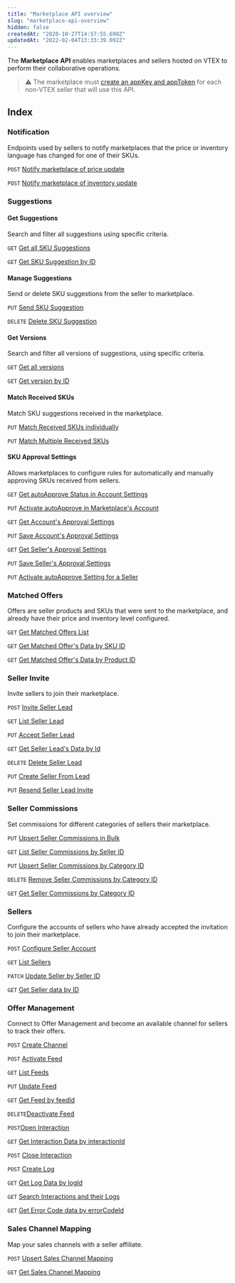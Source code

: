 ```yaml
---
title: "Marketplace API overview"
slug: "marketplace-api-overview"
hidden: false
createdAt: "2020-10-27T14:57:55.698Z"
updatedAt: "2022-02-04T13:33:39.092Z"
---
```


The **Marketplace API** enables marketplaces and sellers hosted on VTEX to perform their collaborative operations.  

>⚠️ The marketplace must [create an appKey and appToken](https://developers.vtex.com/docs/guides/getting-started-authentication) for each non-VTEX seller that will use this API.

## Index

### Notification

Endpoints used by sellers to notify marketplaces that the price or inventory language has changed for one of their SKUs.

`POST` [Notify marketplace of price update](https://developers.vtex.com/docs/api-reference/marketplace-apis#post-/notificator/-sellerId-/changenotification/-skuId-/price)

`POST` [Notify marketplace of inventory update](https://developers.vtex.com/docs/api-reference/marketplace-apis#post-/notificator/-sellerId-/changenotification/-skuId-/inventory)

### Suggestions

#### Get Suggestions

Search and filter all suggestions using specific criteria.

`GET` [Get all SKU Suggestions](https://developers.vtex.com/docs/api-reference/marketplace-apis-suggestions#get-/suggestions)

`GET` [Get SKU Suggestion by ID](https://developers.vtex.com/docs/api-reference/marketplace-apis-suggestions#get-/suggestions/-sellerId-/-sellerSkuId-)

#### Manage Suggestions

Send or delete SKU suggestions from the seller to marketplace.

`PUT` [Send SKU Suggestion](https://developers.vtex.com/docs/api-reference/marketplace-apis-suggestions#put-/suggestions/-sellerId-/-sellerSkuId-)

`DELETE` [Delete SKU Suggestion](https://developers.vtex.com/docs/api-reference/marketplace-apis-suggestions#delete-/suggestions/-sellerId-/-sellerSkuId-)

#### Get Versions

Search and filter all versions of suggestions, using specific criteria.

`GET` [Get all versions](https://developers.vtex.com/docs/api-reference/marketplace-apis-suggestions#get-/suggestions/-sellerId-/-sellerskuid-/versions)

`GET` [Get version by ID](https://developers.vtex.com/docs/api-reference/marketplace-apis-suggestions#get-/suggestions/-sellerId-/-sellerskuid-/versions/-version-)

#### Match Received SKUs

Match SKU suggestions received in the marketplace.

`PUT` [Match Received SKUs individually](https://developers.vtex.com/docs/api-reference/marketplace-apis-suggestions#put-/suggestions/-sellerId-/-sellerskuid-/versions/-version-/matches/-matchid-)

`PUT` [Match Multiple Received SKUs](https://developers.vtex.com/docs/api-reference/marketplace-apis-suggestions#put-/suggestions/matches/action/-actionName-)

#### SKU Approval Settings

Allows marketplaces to configure rules for automatically and manually approving SKUs received from sellers.

`GET` [Get autoApprove Status in Account Settings](https://developers.vtex.com/docs/api-reference/marketplace-apis-suggestions#get-/suggestions/configuration/autoapproval/toggle)

`PUT` [Activate autoApprove in Marketplace's Account](https://developers.vtex.com/docs/api-reference/marketplace-apis-suggestions#put-/suggestions/configuration/autoapproval/toggle)

`GET` [Get Account's Approval Settings](https://developers.vtex.com/docs/api-reference/marketplace-apis-suggestions#get-/suggestions/configuration)

`PUT` [Save Account's Approval Settings](https://developers.vtex.com/docs/api-reference/marketplace-apis-suggestions#put-/suggestions/configuration)

`GET` [Get Seller's Approval Settings](https://developers.vtex.com/docs/api-reference/marketplace-apis-suggestions#get-/suggestions/configuration/seller/-sellerId-)

`PUT` [Save Seller's Approval Settings](https://developers.vtex.com/docs/api-reference/marketplace-apis-suggestions#put-/suggestions/configuration/seller/-sellerId-)

`PUT` [Activate autoApprove Setting for a Seller](https://developers.vtex.com/docs/api-reference/marketplace-apis-suggestions#put-/suggestions/configuration/autoapproval/toggle/seller/-sellerId-)

### Matched Offers

Offers are seller products and SKUs that were sent to the marketplace, and already have their price and inventory level configured.

`GET` [Get Matched Offers List](https://developers.vtex.com/docs/api-reference/marketplace-apis#get-/offer-manager/pvt/offers)

`GET` [Get Matched Offer's Data by SKU ID](https://developers.vtex.com/docs/api-reference/marketplace-apis#get-/offer-manager/pvt/product/-productId-/sku/-skuId-)

`GET` [Get Matched Offer's Data by Product ID](https://developers.vtex.com/docs/api-reference/marketplace-apis#get-/offer-manager/pvt/product/-productId-)

### Seller Invite

Invite sellers to join their marketplace.

`POST` [Invite Seller Lead](https://developers.vtex.com/docs/api-reference/marketplace-apis/#post-/seller-register/pvt/seller-leads)

`GET` [List Seller Lead](https://developers.vtex.com/docs/api-reference/marketplace-apis/#get-/seller-register/pvt/seller-leads)

`PUT` [Accept Seller Lead](https://developers.vtex.com/docs/api-reference/marketplace-apis/#put-/seller-register/pvt/seller-leads/-sellerLeadId-)

`GET` [Get Seller Lead's Data by Id](https://developers.vtex.com/docs/api-reference/marketplace-apis/#get-/seller-register/pvt/seller-leads/-sellerLeadId-)

`DELETE` [Delete Seller Lead](https://developers.vtex.com/docs/api-reference/marketplace-apis/#get-/seller-register/pvt/seller-leads/-sellerLeadId-)

`PUT` [Create Seller From Lead](https://developers.vtex.com/docs/api-reference/marketplace-apis/#put-/seller-register/pvt/seller-leads/-sellerLeadId-/seller)

`PUT` [Resend Seller Lead Invite](https://developers.vtex.com/docs/api-reference/marketplace-apis/#put-/seller-register/pvt/seller-leads/-sellerLeadId-/status)

### Seller Commissions

Set commissions for different categories of sellers their marketplace.

`PUT` [Upsert Seller Commissions in Bulk](https://developers.vtex.com/docs/api-reference/marketplace-apis/#put-/seller-register/pvt/sellers/-sellerId-/commissions/categories)

`GET` [List Seller Commissions by Seller ID](https://developers.vtex.com/docs/api-reference/marketplace-apis/#get-/seller-register/pvt/sellers/-sellerId-/commissions)

`PUT` [Upsert Seller Commissions by Category ID](https://developers.vtex.com/docs/api-reference/marketplace-apis/#put-/seller-register/pvt/sellers/-sellerId-/commissions/-categoryId-)

`DELETE` [Remove Seller Commissions by Category ID](https://developers.vtex.com/docs/api-reference/marketplace-apis/#delete-/seller-register/pvt/sellers/-sellerId-/commissions/-categoryId-)

`GET` [Get Seller Commissions by Category ID](https://developers.vtex.com/docs/api-reference/marketplace-apis/#get-/seller-register/pvt/sellers/-sellerId-/commissions/-categoryId-)

### Sellers

Configure the accounts of sellers who have already accepted the invitation to join their marketplace.

`POST` [Configure Seller Account](https://developers.vtex.com/docs/api-reference/marketplace-apis/#post-/seller-register/pvt/sellers)

`GET` [List Sellers](https://developers.vtex.com/docs/api-reference/marketplace-apis/#get-/seller-register/pvt/sellers)

`PATCH` [Update Seller by Seller ID](https://developers.vtex.com/docs/api-reference/marketplace-apis/#patch-/seller-register/pvt/sellers/-sellerId-)

`GET` [Get Seller data by ID](https://developers.vtex.com/docs/api-reference/marketplace-apis/#get-/seller-register/pvt/sellers/-sellerId-)

### Offer Management

Connect to Offer Management and become an available channel for sellers to track their offers.

`POST` [Create Channel](https://developers.vtex.com/docs/api-reference/marketplace-apis-offer-management/#post-/api/sent-offers/channels)

`POST` [Activate Feed](https://developers.vtex.com/docs/api-reference/marketplace-apis-offer-management/#post-/api/sent-offers/feeds)

`GET` [List Feeds](https://developers.vtex.com/docs/api-reference/marketplace-apis-offer-management/#get-/api/sent-offers/feeds)

`PUT` [Update Feed](https://developers.vtex.com/docs/api-reference/marketplace-apis-offer-management/#put-/api/sent-offers/feeds/-feedId-)

`GET` [Get Feed by feedId](https://developers.vtex.com/docs/api-reference/marketplace-apis-offer-management/#get-/api/sent-offers/feeds/-feedId-)

`DELETE`[Deactivate Feed](https://developers.vtex.com/docs/api-reference/marketplace-apis-offer-management/#delete-/api/sent-offers/feeds/-feedId-)  

`POST`[Open Interaction](https://developers.vtex.com/docs/api-reference/marketplace-apis-offer-management/#post-/api/sent-offers/feeds/-feedId-/skus/-skuId-/interactions)  

`GET` [Get Interaction Data by interactionId](https://developers.vtex.com/docs/api-reference/marketplace-apis-offer-management/#get-/api/sent-offers/feeds/-feedId-/skus/-skuId-/interactions/-interactionId-)

`POST` [Close Interaction](https://developers.vtex.com/docs/api-reference/marketplace-apis-offer-management/#post-/api/sent-offers/feeds/-feedId-/skus/-skuId-/interactions/-interactionId-/close)

`POST` [Create Log](https://developers.vtex.com/docs/api-reference/marketplace-apis-offer-management/#post-/api/sent-offers/feeds/-feedId-/skus/-skuId-/interactions/-interactionId-/logs)

`GET` [Get Log Data by logId](https://developers.vtex.com/docs/api-reference/marketplace-apis-offer-management/#get-/api/sent-offers/feeds/-feedId-/skus/-skuId-/interactions/-interactionId-/logs/-logId-)

`GET` [Search Interactions and their Logs](https://developers.vtex.com/docs/api-reference/marketplace-apis-offer-management/#get-/api/sent-offers/search/interactions)

`GET` [Get Error Code data by errorCodeId](https://developers.vtex.com/docs/api-reference/marketplace-apis-offer-management/#get-/api/sent-offers/error-codes/-errorCodeId-)

### Sales Channel Mapping  

Map your sales channels with a seller affiliate.  

`POST` [Upsert Sales Channel Mapping](https://developers.vtex.com/docs/api-reference/marketplace-apis/#put-/seller-register/pvt/sellers/-sellerId-/sales-channel/mapping)

`GET` [Get Sales Channel Mapping](https://developers.vtex.com/docs/api-reference/marketplace-apis/#get-/seller-register/pvt/sellers/-sellerId-/sales-channel/mapping)
